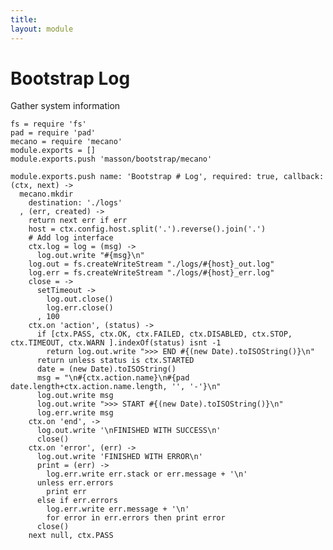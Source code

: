 ```yaml
---
title: 
layout: module
---
```


# Bootstrap Log

Gather system information

    fs = require 'fs'
    pad = require 'pad'
    mecano = require 'mecano'
    module.exports = []
    module.exports.push 'masson/bootstrap/mecano'

    module.exports.push name: 'Bootstrap # Log', required: true, callback: (ctx, next) ->
      mecano.mkdir
        destination: './logs'
      , (err, created) ->
        return next err if err
        host = ctx.config.host.split('.').reverse().join('.')
        # Add log interface
        ctx.log = log = (msg) ->
          log.out.write "#{msg}\n"
        log.out = fs.createWriteStream "./logs/#{host}_out.log"
        log.err = fs.createWriteStream "./logs/#{host}_err.log"
        close = ->
          setTimeout ->
            log.out.close()
            log.err.close()
          , 100
        ctx.on 'action', (status) ->
          if [ctx.PASS, ctx.OK, ctx.FAILED, ctx.DISABLED, ctx.STOP, ctx.TIMEOUT, ctx.WARN ].indexOf(status) isnt -1
            return log.out.write ">>> END #{(new Date).toISOString()}\n"
          return unless status is ctx.STARTED
          date = (new Date).toISOString()
          msg = "\n#{ctx.action.name}\n#{pad date.length+ctx.action.name.length, '', '-'}\n"
          log.out.write msg
          log.out.write ">>> START #{(new Date).toISOString()}\n"
          log.err.write msg
        ctx.on 'end', ->
          log.out.write '\nFINISHED WITH SUCCESS\n'
          close()
        ctx.on 'error', (err) ->
          log.out.write 'FINISHED WITH ERROR\n'
          print = (err) ->
            log.err.write err.stack or err.message + '\n'
          unless err.errors
            print err
          else if err.errors
            log.err.write err.message + '\n'
            for error in err.errors then print error
          close()
        next null, ctx.PASS




